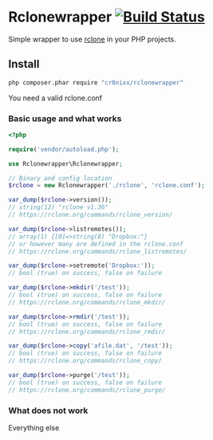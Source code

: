 # Rclonewrapper [![Build Status](https://travis-ci.org/Cr0nixx/Rclonewrapper.svg?branch=master)](https://travis-ci.org/Cr0nixx/Rclonewrapper)
Simple wrapper to use [rclone](https://rclone.org) in your PHP projects.

## Install

``` sh
php composer.phar require "cr0nixx/rclonewrapper"
```

You need a valid rclone.conf

### Basic usage and what works
``` php
<?php

require('vendor/autoload.php');

use Rclonewrapper\Rclonewrapper;

// Binary and config location
$rclone = new Rclonewrapper('./rclone', 'rclone.conf');

var_dump($rclone->version());
// string(12) "rclone v1.36"
// https://rclone.org/commands/rclone_version/

var_dump($rclone->listremotes());
// array(1) {[0]=>string(8) "Dropbox:"}
// or however many are defined in the rclone.conf
// https://rclone.org/commands/rclone_listremotes/

var_dump($rclone->setremote('Dropbox:'));
// bool (true) on success, false on failure

var_dump($rclone->mkdir('/test'));
// bool (true) on success, false on failure
// https://rclone.org/commands/rclone_mkdir/

var_dump($rclone->rmdir('/test'));
// bool (true) on success, false on failure
// https://rclone.org/commands/rclone_rmdir/

var_dump($rclone->copy('afile.dat', '/test'));
// bool (true) on success, false on failure
// https://rclone.org/commands/rclone_copy/

var_dump($rclone->purge('/test'));
// bool (true) on success, false on failure
// https://rclone.org/commands/rclone_purge/
```

### What does not work

Everything else